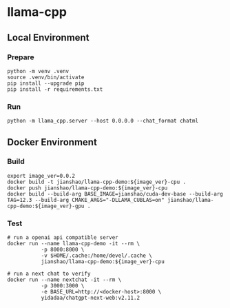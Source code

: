 # llama-cpp

## Local Environment

### Prepare
~~~ shell
python -m venv .venv
source .venv/bin/activate
pip install --upgrade pip
pip install -r requirements.txt
~~~

### Run
~~~ shell
python -m llama_cpp.server --host 0.0.0.0 --chat_format chatml
~~~

## Docker Environment

### Build
~~~ shell
export image_ver=0.0.2
docker build -t jianshao/llama-cpp-demo:${image_ver}-cpu .
docker push jianshao/llama-cpp-demo:${image_ver}-cpu
docker build --build-arg BASE_IMAGE=jianshao/cuda-dev-base --build-arg TAG=12.3 --build-arg CMAKE_ARGS="-DLLAMA_CUBLAS=on" jianshao/llama-cpp-demo:${image_ver}-gpu .
~~~
### Test
~~~ shell
# run a openai api compatible server
docker run --name llama-cpp-demo -it --rm \
           -p 8000:8000 \
           -v $HOME/.cache:/home/devel/.cache \
           jianshao/llama-cpp-demo:${image_ver}-cpu

# run a next chat to verify
docker run --name nextchat -it --rm \
           -p 3000:3000 \
           -e BASE_URL=http://<docker-host>:8000 \
           yidadaa/chatgpt-next-web:v2.11.2
~~~
